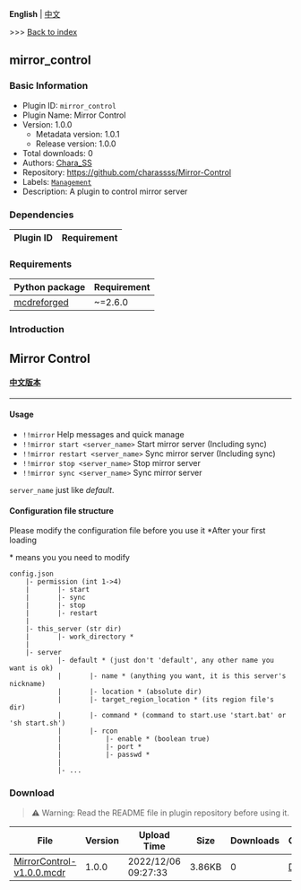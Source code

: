 **English** | [中文](readme-zh_cn.md)

\>\>\> [Back to index](/readme.md)

## mirror_control

### Basic Information

- Plugin ID: `mirror_control`
- Plugin Name: Mirror Control
- Version: 1.0.0
  - Metadata version: 1.0.1
  - Release version: 1.0.0
- Total downloads: 0
- Authors: [Chara_SS](https://github.com/charassss/)
- Repository: https://github.com/charassss/Mirror-Control
- Labels: [`Management`](/labels/management/readme.md)
- Description: A plugin to control mirror server

### Dependencies

| Plugin ID | Requirement |
| --- | --- |

### Requirements

| Python package | Requirement |
| --- | --- |
| [mcdreforged](https://pypi.org/project/mcdreforged) | ~=2.6.0 |

### Introduction

Mirror Control
-----

####  [中文版本](./README_CN.md)
---

#### Usage

* `!!mirror` Help messages and quick manage
* `!!mirror start <server_name>` Start mirror server (Including sync)
* `!!mirror restart <server_name>` Sync mirror server (Including sync)
* `!!mirror stop <server_name>` Stop mirror server
* `!!mirror sync <server_name>` Sync mirror server

`server_name` just like *default*.

#### Configuration file structure

Please modify the configuration file before you use it *After your first loading

\* means you you need to modify

```
config.json
	|- permission (int 1->4)
	|		|- start
	|		|- sync
	|		|- stop
	|		|- restart
	|
    |- this_server (str dir)
    |    	|- work_directory *
    |
    |- server
    		|- default * (just don't 'default', any other name you want is ok)
    		|		|- name * (anything you want, it is this server's nickname)
    		|		|- location * (absolute dir)
    		|		|- target_region_location * (its region file's dir)
    		|		|- command * (command to start.use 'start.bat' or 'sh start.sh')
    		|		|- rcon
    		|			|- enable * (boolean true)
    		|			|- port * 
    		|			|- passwd *
    		|
    		|- ...
```

### Download

> :warning: Warning: Read the README file in plugin repository before using it.

| File | Version | Upload Time | Size | Downloads | Operations |
| --- | --- | --- | --- | --- | --- |
| [MirrorControl-v1.0.0.mcdr](https://github.com/charassss/Mirror-Control/releases/tag/v1.0.0) | 1.0.0 | 2022/12/06 09:27:33 | 3.86KB | 0 | [Download](https://github.com/charassss/Mirror-Control/releases/download/v1.0.0/MirrorControl-v1.0.0.mcdr) |

